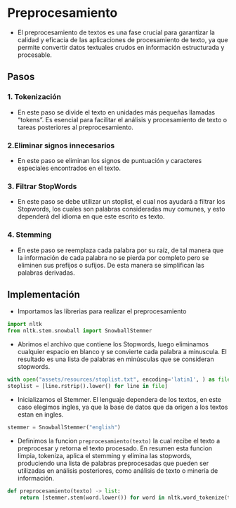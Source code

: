 # Preprocesamiento


- El preprocesamiento de textos es una fase crucial para garantizar la calidad y eficacia de las aplicaciones de procesamiento de texto, ya que permite convertir datos textuales crudos en información estructurada y procesable.
## Pasos


### 1. Tokenización
- En este paso se divide el texto en unidades más pequeñas llamadas “tokens”. Es esencial para facilitar el análisis y procesamiento de texto o tareas posteriores al preprocesamiento.


### 2.Eliminar signos innecesarios


-  En este paso se eliminan los signos de puntuación y caracteres especiales encontrados en el texto.


### 3. Filtrar StopWords
- En este paso se debe utilizar un stoplist, el cual nos ayudará a filtrar los Stopwords, los cuales son palabras consideradas muy comunes, y esto dependerá del idioma en que este escrito es texto.


### 4. Stemming


- En este paso se reemplaza cada palabra por su raíz, de tal manera que la información de cada palabra no se pierda por completo pero se eliminen sus prefijos o sufijos. De esta manera se simplifican las palabras derivadas.




## Implementación

- Importamos las librerias para realizar el preprocesamiento

``` python
import nltk
from nltk.stem.snowball import SnowballStemmer

```
- Abrimos el archivo que contiene los Stopwords, luego eliminamos cualquier espacio en blanco y se convierte cada palabra a minuscula. El resultado es una lista de palabras en minúsculas que se consideran stopwords.

``` python
with open("assets/resources/stoplist.txt", encoding='latin1', ) as file:
stoplist = [line.rstrip().lower() for line in file]
```
- Inicializamos el Stemmer. El lenguaje dependera de los textos, en este caso elegimos ingles, ya que la base de datos que da origen a los textos estan en ingles.

``` python
stemmer = SnowballStemmer("english")
```

- Definimos la funcion `preprocesamiento(texto)` la cual recibe el texto a preprocesar y retorna el texto procesado. En resumen esta funcion limpia, tokeniza, aplica el stemming y elimina las stopwords, produciendo una lista de palabras preprocesadas que pueden ser utilizadas en análisis posteriores, como análisis de texto o minería de información.

``` python
def preprocesamiento(texto) -> list:
    return [stemmer.stem(word.lower()) for word in nltk.word_tokenize(texto) if word.isalpha() and word.lower() not in stoplist]
```
